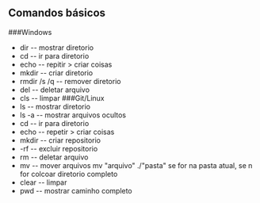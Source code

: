 ## Comandos básicos
###Windows
- dir -- mostrar diretorio 
- cd -- ir para diretorio
- echo -- repitir > criar coisas
- mkdir -- criar diretorio
- rmdir /s /q -- remover diretorio
- del -- deletar arquivo 
- cls -- limpar
###Git/Linux
- ls -- mostrar diretorio
- ls -a -- mostrar arquivos ocultos
- cd -- ir para diretorio
- echo -- repetir > criar coisas
- mkdir -- criar repositorio
- -rf -- excluir repositorio
- rm -- deletar arquivo
- mv -- mover arquivos mv "arquivo" ./"pasta" se for na pasta atual, se n for colcoar diretorio completo
- clear -- limpar
- pwd -- mostrar caminho completo
